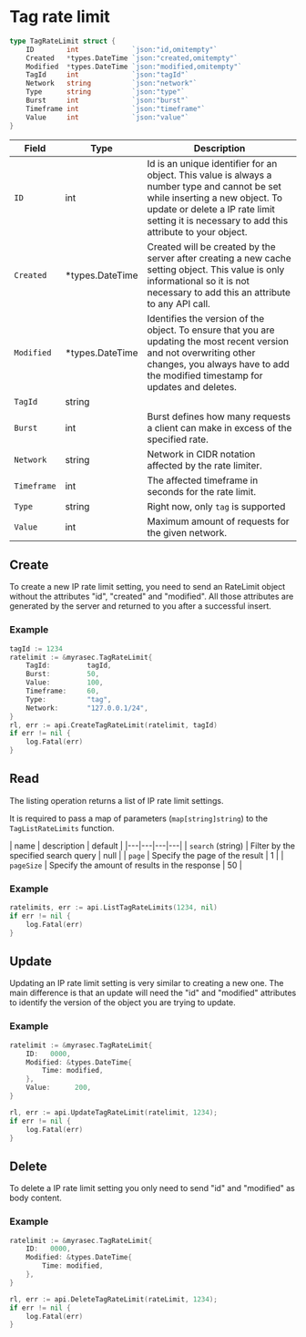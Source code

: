 # Tag rate limit

```go
type TagRateLimit struct {
	ID        int             `json:"id,omitempty"`
	Created   *types.DateTime `json:"created,omitempty"`
	Modified  *types.DateTime `json:"modified,omitempty"`
	TagId     int             `json:"tagId"`
	Network   string          `json:"network"`
	Type      string          `json:"type"`
	Burst     int             `json:"burst"`
	Timeframe int             `json:"timeframe"`
	Value     int             `json:"value"`
}
```

| Field | Type | Description|
|---|---|---|
| `ID` | int | Id is an unique identifier for an object. This value is always a number type and cannot be set while inserting a new object. To update or delete a IP rate limit setting it is necessary to add this attribute to your object. |
| `Created` | *types.DateTime | Created will be created by the server after creating a new cache setting object. This value is only informational so it is not necessary to add this an attribute to any API call. |
| `Modified` | *types.DateTime | Identifies the version of the object. To ensure that you are updating the most recent version and not overwriting other changes, you always have to add the modified timestamp for updates and deletes. |
| `TagId` | string |  |
| `Burst` | int | Burst defines how many requests a client can make in excess of the specified rate. |
| `Network` | string | Network in CIDR notation affected by the rate limiter. |
| `Timeframe` | int | The affected timeframe in seconds for the rate limit. |
| `Type` | string | Right now, only `tag` is supported |
| `Value` | int | Maximum amount of requests for the given network. |


## Create
To create a new IP rate limit setting, you need to send an RateLimit object without the attributes "id", "created" and "modified". All those attributes are generated by the server and returned to you after a successful insert.

### Example
```go
tagId := 1234
ratelimit := &myrasec.TagRateLimit{
    TagId:         tagId,
    Burst:         50,
    Value:         100,
    Timeframe:     60,
    Type:          "tag",
    Network:       "127.0.0.1/24",
}
rl, err := api.CreateTagRateLimit(ratelimit, tagId)
if err != nil {
    log.Fatal(err)
}
```


## Read
The listing operation returns a list of IP rate limit settings.

It is required to pass a map of parameters (`map[string]string`) to the `TagListRateLimits` function.

| name | description | default |
|---|---|---|---|
| `search` (string) | Filter by the specified search query | null |
| `page` | Specify the page of the result | 1 |
| `pageSize` | Specify the amount of results in the response | 50 |

### Example
```go
ratelimits, err := api.ListTagRateLimits(1234, nil)
if err != nil {
    log.Fatal(err)
}
```


## Update
Updating an IP rate limit setting is very similar to creating a new one. The main difference is that an update will need the "id" and "modified" attributes to identify the version of the object you are trying to update.

### Example
```go
ratelimit := &myrasec.TagRateLimit{
    ID:   0000,
    Modified: &types.DateTime{
        Time: modified,
    },
    Value:      200,
}

rl, err := api.UpdateTagRateLimit(ratelimit, 1234);
if err != nil {
    log.Fatal(err)
}
```


## Delete
To delete a IP rate limit setting you only need to send "id" and "modified" as body content.

### Example
```go
ratelimit := &myrasec.TagRateLimit{
    ID:   0000,
    Modified: &types.DateTime{
        Time: modified,
    },
}

rl, err := api.DeleteTagRateLimit(rateLimit, 1234);
if err != nil {
    log.Fatal(err)
}
```